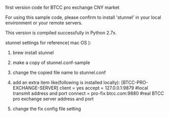 first version code for BTCC pro exchange CNY market

For using this sample code, please confirm to install 'stunnel' in your local environment or your remote servers.

This version is compiled successfully in Python 2.7x.

stunnel settings for reference( mac OS ):

1. brew install stunnel
2. make a copy of stunnel.conf-sample
3. change the copied file name to stunnel.conf
4. add an extra item like(following is installed locally):
   [BTCC-PRO-EXCHANGE-SERVER] 
   client = yes accept = 127.0.0.1:9879 #local transmit address and port 
   connect = pro-fix.btcc.com:9880 #real BTCC pro exchange server address and port

5. change the fix config file setting
